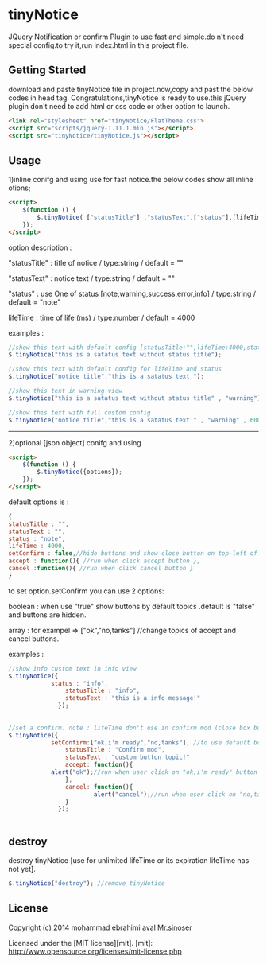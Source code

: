# tinyNotice

JQuery Notification or confirm Plugin to use fast and simple.do n't  need special config.to try it,run index.html in this project file.


## Getting Started
download and paste tinyNotice file in project.now,copy and past the below codes in head tag.
Congratulations,tinyNotice is ready to use.this jQuery plugin don't need to add html or css code or other option to launch.

```html
<link rel="stylesheet" href="tinyNotice/FlatTheme.css">
<script src="scripts/jquery-1.11.1.min.js"></script>
<script src="tinyNotice/tinyNotice.js"></script>
```


## Usage

1)inline conifg and using
use for fast notice.the below codes show all inline otions;

```html
<script>
	$(function () {
		$.tinyNotice( ["statusTitle"] ,"statusText",["status"],[lifeTime]);
	});
</script>
```
option description :

"statusTitle" : title of notice / type:string / default = ""

"statusText" : notice text / type:string / default = ""

"status" : use One of status [note,warning,success,error,info] / type:string / default = "note"

lifeTime : time of life (ms) / type:number / default = 4000


examples : 
```js
//show this text with default config [statusTitle:"",lifeTime:4000,status:note]
$.tinyNotice("this is a satatus text without status title");

//show this text with default config for lifeTime and status
$.tinyNotice("notice title","this is a satatus text ");

//show this text in warning view
$.tinyNotice("this is a satatus text without status title" , "warning");

//show this text with full custom config
$.tinyNotice("notice title","this is a satatus text " , "warning" , 6000);
```
--------------------------------------------------------------------------------

2)optional [json object] conifg and using
```html
<script>
	$(function () {
		$.tinyNotice({options}); 
	});
</script>
```
default options is :
```js
{
statusTitle : "",
statusText : "",
status : "note",
lifeTime : 4000,
setConfirm : false,//hide buttons and show close button on top-left of box to close
accept : function(){ //run when click accept button },
cancel :function(){ //run when click cancel button }
}
```
 to set option.setConfirm you can use 2 options:

boolean : when use "true" show buttons by default topics .default is "false" and buttons are hidden.

array : for exampel => ["ok","no,tanks"] //change topics of accept and cancel buttons.

examples : 
```js
//show info custom text in info view
$.tinyNotice({
          	status : "info",
                statusTitle : "info",
                statusText : "this is a info message!"
              });
              
              
//set a confirm. note : lifeTime don't use in confirm mod (close box button is hidden too)
$.tinyNotice({
          	setConfirm:["ok,i'm ready","no,tanks"], //to use default botton topic writing true 
                statusTitle : "Confirm mod",
                statusText : "custom button topic!"
                accept: function(){
			alert("ok");//run when user click on "ok,i'm ready" button
                },
                cancel: function(){
                        alert("cancel");//run when user click on "no,tanks" button
                }
              });
              
```

 
## destroy
destroy tinyNotice [use for unlimited lifeTime or its expiration lifeTime has not yet].
```js
$.tinyNotice("destroy"); //remove tinyNotice
```
## License
Copyright (c) 2014 mohammad ebrahimi aval [Mr.sinoser](http://sinoser.ir) 

Licensed under the [MIT license][mit].
[mit]: http://www.opensource.org/licenses/mit-license.php
